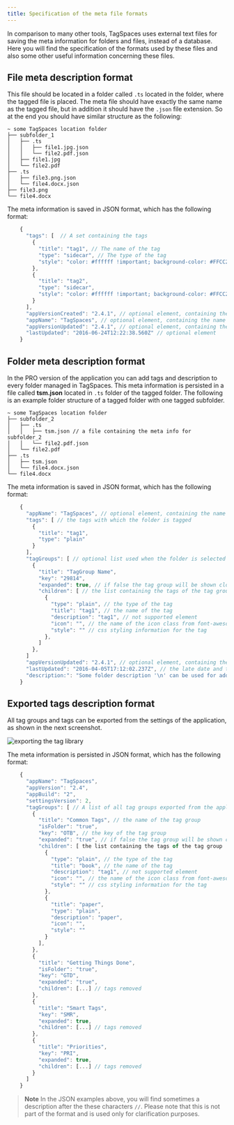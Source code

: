 ```yaml
---
title: Specification of the meta file formats
---
```


In comparison to many other tools, TagSpaces uses external text files for saving the meta information for folders and files, instead of a database. Here you will find the specification of the formats used by these files and also some other useful information concerning these files.

## File meta description format

This file should be located in a folder called `.ts` located in the folder, where the tagged file is placed. The meta file should have exactly the same name as the tagged file, but in addition it should have the `.json` file extension. So at the end you should have similar structure as the following:

    ~ some TagSpaces location folder
    ├── subfolder_1
    │   ├── .ts
    │   │   ├── file1.jpg.json
    │   │   └── file2.pdf.json
    │   ├── file1.jpg
    │   └── file2.pdf
    ├── .ts
    │   ├── file3.png.json
    │   └── file4.docx.json
    ├── file3.png
    └── file4.docx

The meta information is saved in JSON format, which has the following format:

```js {2}
    {
      "tags": [  // A set containing the tags
        {
          "title": "tag1", // The name of the tag
          "type": "sidecar", // The type of the tag
          "style": "color: #ffffff !important; background-color: #FFCC24 !important;" // CSS used for styling of the tag
        },
        {
          "title": "tag2",
          "type": "sidecar",
          "style": "color: #ffffff !important; background-color: #FFCC24 !important;"
        }
      ],
      "appVersionCreated": "2.4.1", // optional element, containing the version of tha app, created this file
      "appName": "TagSpaces", // optional element, containing the name of the app, created this files
      "appVersionUpdated": "2.4.1", // optional element, containing the version of the app, which last changed the file
      "lastUpdated": "2016-06-24T12:22:38.560Z" // optional element
    }
```

## Folder meta description format

In the PRO version of the application you can add tags and description to every folder managed in TagSpaces. This meta information is persisted in a file called **tsm.json** located in `.ts` folder of the tagged folder. The following is an example folder structure of a tagged folder with one tagged subfolder.

    ~ some TagSpaces location folder
    ├── subfolder_2
    │   ├── .ts
    │   │   ├── tsm.json // a file containing the meta info for subfolder_2
    │   │   └── file2.pdf.json
    │   └── file2.pdf
    ├── .ts
    │   ├── tsm.json
    │   └── file4.docx.json
    └── file4.docx

The meta information is saved in JSON format, which has the following format:

```js {2}
    {
      "appName": "TagSpaces", // optional element, containing the name of the app, created this files
      "tags": [ // the tags with which the folder is tagged
        {
          "title": "tag1",
          "type": "plain"
        }
      ],
      "tagGroups": [ // optional list used when the folder is selected as a location in TagSpaces, it contains the tag groups specific to the location, which are imported in the tagging area after loading this location
        {
          "title": "TagGroup Name",
          "key": "29814",
          "expanded": true, // if false the tag group will be shown closed, hiding all the contained tags
          "children": [ // the list containing the tags of the tag group
            {
              "type": "plain", // the type of the tag
              "title": "tag1", // the name of the tag
              "description": "tag1", // not supported element
              "icon": "", // the name of the icon class from font-awesome
              "style": "" // css styling information for the tag
            },
          ]
        },
      ]
      "appVersionUpdated": "2.4.1", // optional element, containing the version of tha app, created this file
      "lastUpdated": "2016-04-05T17:12:02.237Z", // the late date and time, when the file was updated
      "description:": "Some folder description '\n' can be used for adding a new line"
    }
```

## Exported tags description format

All tag groups and tags can be exported from the settings of the application, as shown in the next screenshot.

![exporting the tag library](/media/taggroups-export.png)

The meta information is persisted in JSON format, which has the following format:

```js
    {
      "appName": "TagSpaces",
      "appVersion": "2.4",
      "appBuild": "2",
      "settingsVersion": 2,
      "tagGroups": [ // A list of all tag groups exported from the application
        {
          "title": "Common Tags", // the name of the tag group
          "isFolder": "true",
          "key": "OTB", // the key of the tag group
          "expanded": "true", // if false the tag group will be shown closed, hiding all the contained tags
          "children": [ the list containing the tags of the tag group
            {
              "type": "plain", // the type of the tag
              "title": "book", // the name of the tag
              "description": "tag1", // not supported element
              "icon": "", // the name of the icon class from font-awesome
              "style": "" // css styling information for the tag
            },
            {
              "title": "paper",
              "type": "plain",
              "description": "paper",
              "icon": "",
              "style": ""
            }
          ],
        },
        {
          "title": "Getting Things Done",
          "isFolder": "true",
          "key": "GTD",
          "expanded": "true",
          "children": [...] // tags removed
        },
        {
          "title": "Smart Tags",
          "key": "SMR",
          "expanded": true,
          "children": [...] // tags removed
        },
        {
          "title": "Priorities",
          "key": "PRI",
          "expanded": true,
          "children": [...] // tags removed
        }
      ]
    }
```

> **Note** In the JSON examples above, you will find sometimes a description after the these characters `//`. Please note that this is not part of the format and is used only for clarification purposes.
